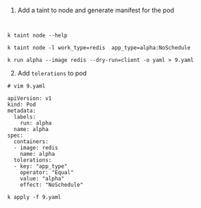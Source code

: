 1. Add a taint to node and generate manifest for the pod

```


k taint node --help

k taint node -l work_type=redis  app_type=alpha:NoSchedule

k run alpha --image redis --dry-run=client -o yaml > 9.yaml
```

2. Add `tolerations` to pod

```
# vim 9.yaml

apiVersion: v1
kind: Pod
metadata:
  labels:
    run: alpha
  name: alpha
spec:
  containers:
  - image: redis
    name: alpha
  tolerations:
  - key: "app_type"
    operator: "Equal"
    value: "alpha"
    effect: "NoSchedule"
```
```
k apply -f 9.yaml
```
